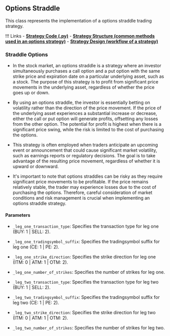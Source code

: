 ## Options Straddle 

This class represents the implementation of a options straddle trading strategy.

!!! Links
    - **[Strategy Code (.py)](https://github.com/algobulls/pyalgostrategypool/blob/master/pyalgostrategypool/options_straddle.py)**
    - **[Strategy Structure (common methods used in an options strategy)](common_options_strategy.md)**
    - **[Strategy Design (workflow of a strategy)](../pyalgotrad/structure.md)**

### Straddle Options
- In the stock market, an options straddle is a strategy where an investor simultaneously purchases a call option and a put option with the same strike price and expiration date on a particular underlying asset, such as a stock. The purpose of this strategy is to profit from significant price movements in the underlying asset, regardless of whether the price goes up or down.

- By using an options straddle, the investor is essentially betting on volatility rather than the direction of the price movement. If the price of the underlying asset experiences a substantial increase or decrease, either the call or put option will generate profits, offsetting any losses from the other option. The potential for profit is highest when there is a significant price swing, while the risk is limited to the cost of purchasing the options.

- This strategy is often employed when traders anticipate an upcoming event or announcement that could cause significant market volatility, such as earnings reports or regulatory decisions. The goal is to take advantage of the resulting price movement, regardless of whether it is upward or downward.

- It's important to note that options straddles can be risky as they require significant price movements to be profitable. If the price remains relatively stable, the trader may experience losses due to the cost of purchasing the options. Therefore, careful consideration of market conditions and risk management is crucial when implementing an options straddle strategy.

#### Parameters

- `_leg_one_transaction_type`: Specifies the transaction type for leg one (BUY: 1 | SELL: 2).
- `_leg_one_tradingsymbol_suffix`: Specifies the tradingsymbol suffix for leg one (CE: 1 | PE: 2).
- `_leg_one_strike_direction`: Specifies the strike direction for leg one (ITM: 0 | ATM: 1 | OTM: 2).
- `_leg_one_number_of_strikes`: Specifies the number of strikes for leg one.

- `_leg_two_transaction_type`: Specifies the transaction type for leg two (BUY: 1 | SELL: 2).
- `_leg_two_tradingsymbol_suffix`: Specifies the tradingsymbol suffix for leg two (CE: 1 | PE: 2).
- `_leg_two_strike_direction`: Specifies the strike direction for leg two (ITM: 0 | ATM: 1 | OTM: 2).
- `_leg_two_number_of_strikes`: Specifies the number of strikes for leg two.

